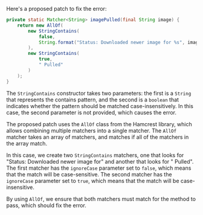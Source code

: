 Here's a proposed patch to fix the error:
```java
private static Matcher<String> imagePulled(final String image) {
    return new AllOf(
        new StringContains(
            false,
            String.format("Status: Downloaded newer image for %s", image)
        ),
        new StringContains(
            true,
            " Pulled"
        )
    );
}
```
The `StringContains` constructor takes two parameters: the first is a `String` that represents the contains pattern, and the second is a `boolean` that indicates whether the pattern should be matched case-insensitively. In this case, the second parameter is not provided, which causes the error.

The proposed patch uses the `AllOf` class from the Hamcrest library, which allows combining multiple matchers into a single matcher. The `AllOf` matcher takes an array of matchers, and matches if all of the matchers in the array match.

In this case, we create two `StringContains` matchers, one that looks for "Status: Downloaded newer image for" and another that looks for " Pulled". The first matcher has the `ignoreCase` parameter set to `false`, which means that the match will be case-sensitive. The second matcher has the `ignoreCase` parameter set to `true`, which means that the match will be case-insensitive.

By using `AllOf`, we ensure that both matchers must match for the method to pass, which should fix the error.